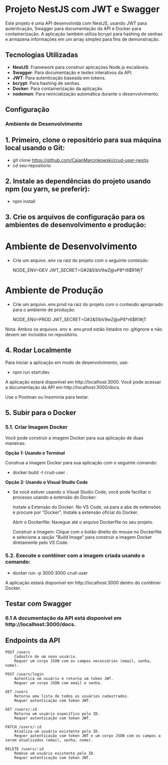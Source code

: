 # Projeto NestJS com JWT e Swagger

Este projeto é uma API desenvolvida com NestJS, usando JWT para autenticação, Swagger para documentação da API e Docker para containerização. A aplicação também utiliza bcrypt para hashing de senhas e armazena informações em um array simples para fins de demonstração.

## Tecnologias Utilizadas

- **NestJS**: Framework para construir aplicações Node.js escaláveis.
- **Swagger**: Para documentação e testes interativos da API.
- **JWT**: Para autenticação baseada em tokens.
- **bcrypt**: Para hashing de senhas.
- **Docker**: Para containerização da aplicação.
- **nodemon**: Para reinicialização automática durante o desenvolvimento.

## Configuração

### Ambiente de Desenvolvimento

## 1. Primeiro, clone o repositório para sua máquina local usando o Git:

- git clone https://github.com/CaianMarcinkowski/crud-user-nestjs
- cd seu-repositorio

## 2. Instale as dependências do projeto usando npm (ou yarn, se preferir):

- npm install

## 3. Crie os arquivos de configuração para os ambientes de desenvolvimento e produção:

# Ambiente de Desenvolvimento

- Crie um arquivo .env na raiz do projeto com o seguinte conteúdo:

  NODE_ENV=DEV
  JWT_SECRET=G#2&5!bV9wZ@xP8\*r6$R1#jT

# Ambiente de Produção

- Crie um arquivo .env.prod na raiz do projeto com o conteúdo apropriado para o ambiente de produção:

  NODE_ENV=PROD
  JWT_SECRET=G#2&5!bV9wZ@xP8\*r6$R1#jT

Nota: Ambos os arquivos .env e .env.prod estão listados no .gitignore e não devem ser incluídos no repositório.

## 4. Rodar Localmente

Para iniciar a aplicação em modo de desenvolvimento, use:

- npm run start:dev

A aplicação estará disponível em http://localhost:3000. Você pode acessar a documentação da API em http://localhost:3000/docs.

Use o Postman ou Insominia para testar.

## 5. Subir para o Docker

### 5.1. Criar Imagem Docker

Você pode construir a imagem Docker para sua aplicação de duas maneiras:

**Opção 1: Usando o Terminal**

Construa a imagem Docker para sua aplicação com o seguinte comando:

- docker build -t crud-user .

**Opção 2: Usando o Visual Studio Code**

- Se você estiver usando o Visual Studio Code, você pode facilitar o processo usando a extensão do Docker:

  Instale a Extensão do Docker: No VS Code, vá para a aba de extensões e procure por "Docker". Instale a extensão oficial do Docker.

  Abrir o Dockerfile: Navegue até o arquivo Dockerfile no seu projeto.

  Construir a Imagem: Clique com o botão direito do mouse no Dockerfile e selecione a opção "Build Image" para construir a imagem Docker diretamente pelo VS Code.

### 5.2. Execute o contêiner com a imagem criada usando o comando:

  - docker run -p 3000:3000 crud-user

A aplicação estará disponível em http://localhost:3000 dentro do contêiner Docker.

## Testar com Swagger

### 6.1 A documentação da API está disponível em http://localhost:3000/docs.

## Endpoints da API

    POST /users
        Cadastro de um novo usuário.
        Requer um corpo JSON com os campos necessários (email, senha, nome).

    POST /users/login
        Autentica um usuário e retorna um token JWT.
        Requer um corpo JSON com email e senha.

    GET /users
        Retorna uma lista de todos os usuários cadastrados.
        Requer autenticação com token JWT.

    GET /users/:id
        Retorna um usuário específico pelo ID.
        Requer autenticação com token JWT.

    PATCH /users/:id
        Atualiza um usuário existente pelo ID.
        Requer autenticação com token JWT e um corpo JSON com os campos a serem atualizados (email, senha, nome).

    DELETE /users/:id
        Remove um usuário existente pelo ID.
        Requer autenticação com token JWT.
